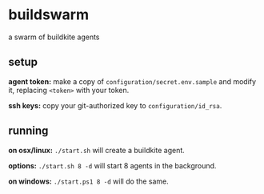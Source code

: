 # buildswarm
a swarm of buildkite agents

## setup
**agent token:** make a copy of `configuration/secret.env.sample` and
modify it, replacing `<token>` with your token.

**ssh keys:** copy your git-authorized key to `configuration/id_rsa`.


## running
**on osx/linux:** `./start.sh` will create a buildkite agent.

**options:** `./start.sh 8 -d` will start 8 agents in the background.

**on windows:** `./start.ps1 8 -d` will do the same.
